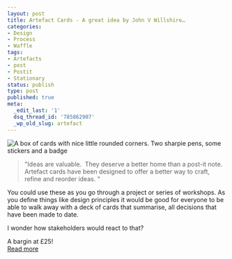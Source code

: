 ```yaml
---
layout: post
title: Artefact Cards - A great idea by John V Willshire…
categories:
- Design
- Process
- Waffle
tags:
- Artefacts
- post
- Postit
- Stationary
status: publish
type: post
published: true
meta:
  _edit_last: '1'
  dsq_thread_id: '785862907'
  _wp_old_slug: artefact
---
```

<p><img src="http://cdn.shopify.com/s/files/1/0162/3694/products/photo_5.jpg?296" alt="A box of cards with nice little rounded corners. Two sharpie pens, some stickers and a badge" /></p>

<blockquote>
  <p>"Ideas are valuable.  They deserve a better home than a post-it note.  Artefact cards have been designed to offer a better way to craft, refine and reorder ideas. "</p>
</blockquote>

<p>You could use these as you go through a project or series of workshops. As you define things like design principles it would be good for everyone to be able to walk away with a deck of cards that summarise, all decisions that have been made to date.</p>

<p>I wonder how stakeholders would react to that?</p>

<p>A bargin at £25!<br />
<a href="http://shop.smithery.co/">Read more</a></p>
